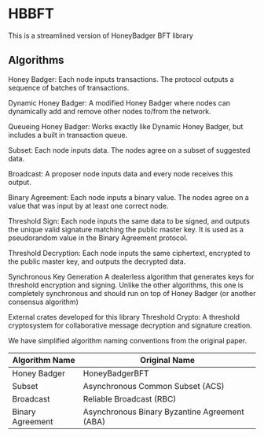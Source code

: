# HBBFT
This is a streamlined version of HoneyBadger BFT library

## Algorithms
Honey Badger: Each node inputs transactions. The protocol outputs a sequence of batches of transactions.

Dynamic Honey Badger: A modified Honey Badger where nodes can dynamically add and remove other nodes to/from the network.

Queueing Honey Badger: Works exactly like Dynamic Honey Badger, but includes a built in transaction queue.

Subset: Each node inputs data. The nodes agree on a subset of suggested data.

Broadcast: A proposer node inputs data and every node receives this output.

Binary Agreement: Each node inputs a binary value. The nodes agree on a value that was input by at least one correct node.

Threshold Sign: Each node inputs the same data to be signed, and outputs the unique valid signature matching the public master key. It is used as a pseudorandom value in the Binary Agreement protocol.

Threshold Decryption: Each node inputs the same ciphertext, encrypted to the public master key, and outputs the decrypted data.

Synchronous Key Generation A dealerless algorithm that generates keys for threshold encryption and signing. Unlike the other algorithms, this one is completely synchronous and should run on top of Honey Badger (or another consensus algorithm)

External crates developed for this library
Threshold Crypto: A threshold cryptosystem for collaborative message decryption and signature creation.

We have simplified algorithm naming conventions from the original paper.

|  Algorithm Name  | Original Name                                 |
| ---------------- | --------------------------------------------- |
| Honey Badger     | HoneyBadgerBFT                                |
| Subset           | Asynchronous Common Subset (ACS)              |
| Broadcast        | Reliable Broadcast (RBC)                      |
| Binary Agreement | Asynchronous Binary Byzantine Agreement (ABA) |
